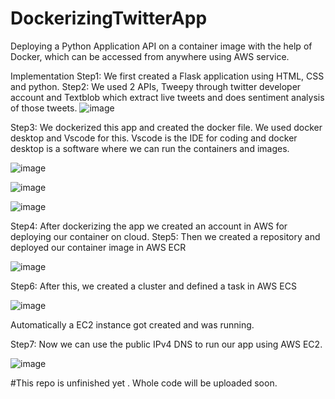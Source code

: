 # DockerizingTwitterApp
Deploying a Python Application API on a container image with the help of Docker, which can be accessed from anywhere using AWS service.


Implementation
Step1: We first created a Flask application using HTML, CSS and python.
Step2: We used 2 APIs, Tweepy through twitter developer account and Textblob
 which extract live tweets and does sentiment analysis of those tweets.
 ![image](https://user-images.githubusercontent.com/72924364/143005366-6a4b1a95-8ea7-4faf-83fc-bd7b39bdd2bc.png)

 
Step3: We dockerized this app and created the docker file. We used docker desktop
 and Vscode for this. Vscode is the IDE for coding and docker desktop is a
 software where we can run the containers and images.
 
 ![image](https://user-images.githubusercontent.com/72924364/143005407-29d24852-4b21-44c7-aab8-7fbb3ac3b19b.png)

![image](https://user-images.githubusercontent.com/72924364/143005424-3fd4f0da-ebd1-413c-bfd3-6125c5f8b41b.png)

![image](https://user-images.githubusercontent.com/72924364/143005450-f33343d9-882f-4e99-8743-ac32f72cb13f.png)


Step4: After dockerizing the app we created an account in AWS for deploying our
container on cloud.
Step5: Then we created a repository and deployed our container image in AWS ECR

![image](https://user-images.githubusercontent.com/72924364/143005489-9f33496f-3251-479c-aec2-9247fb200d08.png)


Step6: After this, we created a cluster and defined a task in AWS ECS

![image](https://user-images.githubusercontent.com/72924364/143005519-16ee44dc-cd0e-44fd-8d22-d76c39e42319.png)

Automatically a EC2 instance got created and was running.

Step7: Now we can use the public IPv4 DNS to run our app using AWS EC2.

![image](https://user-images.githubusercontent.com/72924364/143005639-2bb7e628-5a54-48d7-ac18-1434d3375031.png)

#This repo is unfinished yet . Whole code will be uploaded soon.
